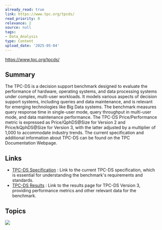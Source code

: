 ```yaml
---
already_read: true
link: https://www.tpc.org/tpcds/
read_priority: 0
relevance: 2
source: null
tags:
- Data_Analysis
type: Content
upload_date: '2025-05-04'
---
```


https://www.tpc.org/tpcds/
## Summary

The TPC-DS is a decision support benchmark designed to evaluate the performance of hardware, operating systems, and data processing systems under complex, multi-user workloads. It models various aspects of decision support systems, including queries and data maintenance, and is relevant for emerging technologies like Big Data systems. The benchmark measures query response time in single-user mode, query throughput in multi-user mode, and data maintenance performance. The TPC-DS Price/Performance metric is expressed as Price/QphDS@Size for Version 2 and Price/kQphDS@Size for Version 3, with the latter adjusted by a multiplier of 1,000 to accommodate industry trends. The current specification and additional information about TPC-DS can be found on the TPC Documentation Webpage.
## Links

- [TPC-DS Specification](https://www.tpc.org/tpc_documents_current_versions/current_specifications5.asp) : Link to the current TPC-DS specification, which is essential for understanding the benchmark's requirements and standards.
- [TPC-DS Results](https://www.tpc.org/tpcds/results/tpcds_results5.asp?version=3) : Link to the results page for TPC-DS Version 3, providing performance metrics and other relevant data for the benchmark.

## Topics

![](topics/Concept/TPC%20DS)